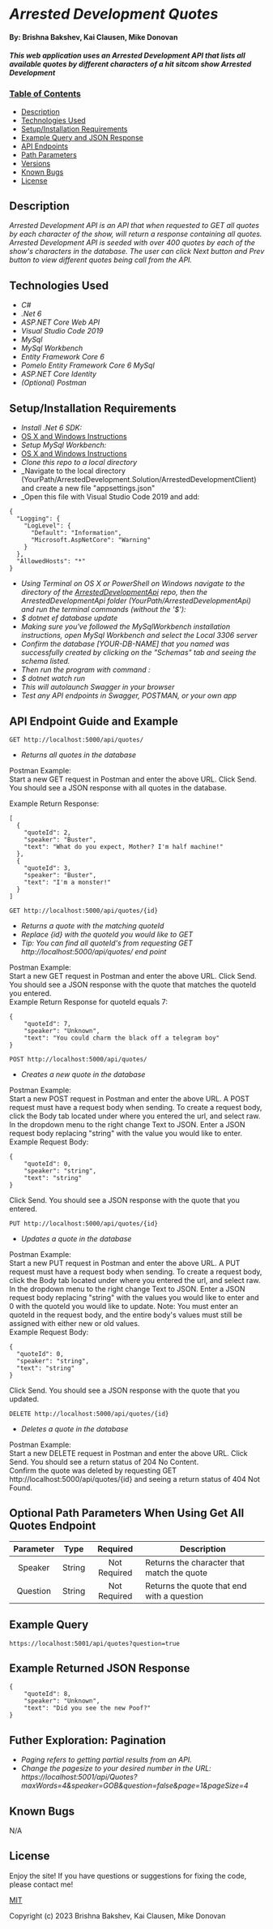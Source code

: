 # _Arrested Development Quotes_

#### By: Brishna Bakshev, Kai Clausen, Mike Donovan

#### _This web application uses an Arrested Development API that lists all available quotes by different characters of a hit sitcom show Arrested Development_

### <u>Table of Contents</u>
* <a href="#Description">Description</a>
* <a href="#Technologies-Used">Technologies Used</a>
* <a href="#Setup/Installation-Requirements">Setup/Installation Requirements</a>
* <a href="#Example-Query">Example Query and JSON Response</a>
* <a href="#API-Endpoints">API Endpoints</a>
* <a href="#Path-Parameters">Path Parameters</a>
* <a href="#Versions">Versions</a>
* <a href="#Known-Bugs">Known Bugs</a>
* <a href="#License">License</a>

## Description

_Arrested Development API is an API that when requested to GET all quotes by each character of the show, will return a response containing all quotes. Arrested Development API is seeded with over 400 quotes by each of the show's characters in the database. The user can click Next button and Prev button to view different quotes being call from the API._

## Technologies Used

* _C#_
* _.Net 6_
* _ASP.NET Core Web API_
* _Visual Studio Code 2019_
* _MySql_
* _MySql Workbench_
* _Entity Framework Core 6_
* _Pomelo Entity Framework Core 6 MySql_
* _ASP.NET Core Identity_
* _(Optional) Postman_

## Setup/Installation Requirements

* _Install .Net 6 SDK:_
* [OS X and Windows Instructions](https://www.learnhowtoprogram.com/c-and-net/getting-started-with-c/installing-c-and-net)
* _Setup MySql Workbench:_
* [OS X and Windows Instructions](https://www.learnhowtoprogram.com/c-and-net/getting-started-with-c/installing-and-configuring-mysql)
* _Clone this repo to a local directory_
* _Navigate to the local directory (YourPath/ArrestedDevelopment.Solution/ArrestedDevelopmentClient) and create a new file "appsettings.json" 
* _Open this file with Visual Studio Code 2019 and add:
```
{
  "Logging": {
    "LogLevel": {
      "Default": "Information",
      "Microsoft.AspNetCore": "Warning"
    }
  },
  "AllowedHosts": "*"
}

```

* _Using Terminal on OS X or PowerShell on Windows navigate to the directory of the [ArrestedDevelopmentApi](https://github.com/bbakshev/ArrestedDevelopmentApi) repo, then the ArrestedDevelopmentApi folder (YourPath/ArrestedDevelopmentApi) and run the terminal commands (without the '$'):_ 
* _$ dotnet ef database update_
* _Making sure you've followed the MySqlWorkbench installation instructions, open MySql Workbench and select the Local 3306 server_
* _Confirm the database [YOUR-DB-NAME] that you named was successfully created by clicking on the "Schemas" tab and seeing the schema listed._ 
* _Then run the program with command :_
* _$ dotnet watch run_
* _This will autolaunch Swagger in your browser_
* _Test any API endpoints in Swagger, POSTMAN, or your own app_

## API Endpoint Guide and Example
```
GET http://localhost:5000/api/quotes/
```
* _Returns all quotes in the database_

Postman Example:  
Start a new GET request in Postman and enter the above URL. Click Send. You should see a JSON response with all quotes in the database.  

Example Return Response:
```
[
  {
    "quoteId": 2,
    "speaker": "Buster",
    "text": "What do you expect, Mother? I'm half machine!"
  },
  {
    "quoteId": 3,
    "speaker": "Buster",
    "text": "I'm a monster!"
  }
]
```

```
GET http://localhost:5000/api/quotes/{id}
```
* _Returns a quote with the matching quoteId_
* _Replace {id} with the quoteId you would like to GET_
* _Tip: You can find all quoteId's from requesting GET http://localhost:5000/api/quotes/ end point_

Postman Example:  
Start a new GET request in Postman and enter the above URL. Click Send. You should see a JSON response with the quote that matches the quoteId you entered.  
Example Return Response for quoteId equals 7:
```
{
    "quoteId": 7,
    "speaker": "Unknown",
    "text": "You could charm the black off a telegram boy"
}
```
```
POST http://localhost:5000/api/quotes/
```
* _Creates a new quote in the database_

Postman Example:  
Start a new POST request in Postman and enter the above URL. A POST request must have a request body when sending. 
To create a request body, click the Body tab located under where you entered the url, and select raw. In the dropdown menu to the right change Text to JSON.
Enter a JSON request body replacing "string" with the value you would like to enter.  
Example Request Body:
```
{
    "quoteId": 0,
    "speaker": "string",
    "text": "string"
}
```
Click Send. You should see a JSON response with the quote that you entered.

```
PUT http://localhost:5000/api/quotes/{id}
```
* _Updates a quote in the database_

Postman Example:  
Start a new PUT request in Postman and enter the above URL. A PUT request must have a request body when sending.
To create a request body, click the Body tab located under where you entered the url, and select raw. In the dropdown menu to the right change Text to JSON.
Enter a JSON request body replacing "string" with the values you would like to enter and 0 with the quoteId you would like to update. Note: You must enter an quoteId in the request body, and the entire body's values must still be assigned with either new or old values.  
Example Request Body:
```
{
  "quoteId": 0,
  "speaker": "string",
  "text": "string"
}
```
Click Send. You should see a JSON response with the quote that you updated.

```
DELETE http://localhost:5000/api/quotes/{id}
```
* _Deletes a quote in the database_

Postman Example:  
Start a new DELETE request in Postman and enter the above URL. Click Send. You should see a return status of 204 No Content.  
Confirm the quote was deleted by requesting GET http://localhost:5000/api/quotes/{id} and seeing a return status of 404 Not Found.


## Optional Path Parameters When Using Get All Quotes Endpoint
| Parameter | Type | Required | Description |
| :---: | :---: | :---: | --- |
| Speaker | String | Not Required | Returns the character that match the quote |
| Question | String | Not Required | Returns the quote that end with a question |

## Example Query
```
https://localhost:5001/api/quotes?question=true
```

## Example Returned JSON Response
```
{
    "quoteId": 8,
    "speaker": "Unknown",
    "text": "Did you see the new Poof?"
}
```

## Futher Exploration: Pagination
* _Paging refers to getting partial results from an API._ 
* _Change the pagesize to your desired number in the URL: https://localhost:5001/api/Quotes?maxWords=4&speaker=GOB&question=false&page=1&pageSize=4_

## Known Bugs

N/A

## License
Enjoy the site! If you have questions or suggestions for fixing the code, please contact me!

[MIT](https://github.com/git/git-scm.com/blob/main/MIT-LICENSE.txt)

Copyright (c) 2023 Brishna Bakshev, Kai Clausen, Mike Donovan